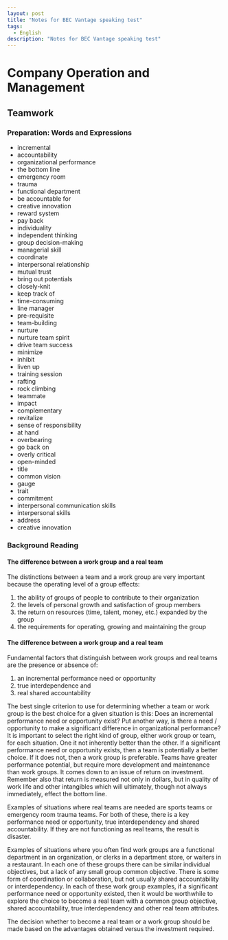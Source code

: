 ```yaml
---
layout: post
title: "Notes for BEC Vantage speaking test"
tags: 
  - English
description: "Notes for BEC Vantage speaking test"
---
```


# Company Operation and Management

## Teamwork

### Preparation: Words and Expressions

- incremental
- accountability
- organizational performance
- the bottom line
- emergency room
- trauma
- functional department
- be accountable for
- creative innovation
- reward system
- pay back
- individuality
- independent thinking
- group decision-making
- managerial skill
- coordinate
- interpersonal relationship
- mutual trust
- bring out potentials
- closely-knit
- keep track of
- time-consuming
- line manager
- pre-requisite
- team-building
- nurture
- nurture team spirit
- drive team success
- minimize
- inhibit
- liven up
- training session
- rafting
- rock climbing
- teammate
- impact
- complementary
- revitalize
- sense of responsibility
- at hand
- overbearing
- go back on
- overly critical
- open-minded
- title
- common vision
- gauge
- trait
- commitment
- interpersonal communication skills
- interpersonal skills
- address
- creative innovation

### Background Reading

#### The difference between a work group and a real team

The distinctions between a team and a work group are very important because the operating level of a group effects:
1. the ability of groups of people to contribute to their organization
2. the levels of personal growth and satisfaction of group members
3. the return on resources (time, talent, money, etc.) expanded by the group
4. the requirements for operating, growing and maintaining the group

#### The difference between a work group and a real team

Fundamental factors that distinguish between work groups and real teams are the presence or absence of:

1. an incremental performance need or opportunity
2. true interdependence and
3. real shared accountability

The best single criterion to use for determining whether a team or work group is the best choice for a given situation is this:
Does an incremental performance need or opportunity exist?
Put another way, is there a need / opportunity to make a significant difference in organizational performance?
It is important to select the right kind of group, either work group or team, for each situation.
One it not inherently better than the other.
If a significant performance need or opportunity exists, then a team is potentially a better choice.
If it does not, then a work group is preferable.
Teams have greater performance potential, but require more development and maintenance than work groups.
It comes down to an issue of return on investment.
Remember also that return is measured not only in dollars, but in quality of work life and other intangibles which will ultimately, though not always immediately, effect the bottom line.

Examples of situations where real teams are needed are sports teams or emergency room trauma teams.
For both of these, there is a key performance need or opportunity, true interdependency and shared accountability.
If they are not functioning as real teams, the result is disaster.

Examples of situations where you often find work groups are a functional department in an organization, or clerks in a department store, or waiters in a restaurant.
In each one of these groups there can be similar individual objectives, but a lack of any small group common objective.
There is some form of coordination or collaboration, but not usually shared accountability or interdependency.
In each of these work group examples, if a significant performance need or opportunity existed, then it would be worthwhile to explore the choice to become a real team with a common group objective, shared accountability, true interdependency and other real team attributes.

The decision whether to become a real team or a work group should be made based on the advantages obtained versus the investment required.
